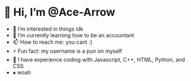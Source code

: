 # 👋 Hi, I’m @Ace-Arrow
- 👀 I’m interested in things idk
- 🌱 I’m currently learning how to be an accountant
- 📫 How to reach me: you cant :}
- ⚡ Fun fact: my username is a pun on myself
- 📜 I have experience coding with Javascript, C++, HTML, Python, and CSS
- ♠️ woah
<!---
Ace-Arrow/Ace-Arrow is a ✨ special ✨ repository because its `README.md` (this file) appears on your GitHub profile.
You can click the Preview link to take a look at your changes.
--->
